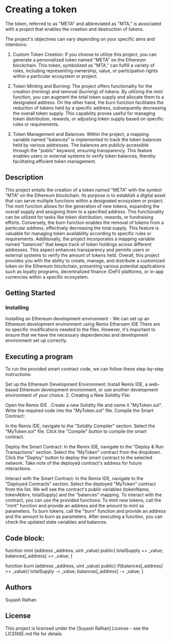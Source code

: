 # Creating a token

The token, referred to as "META" and abbreviated as "MTA," is associated with a project that enables the creation and destruction of tokens.

The project's objectives can vary depending on your specific aims and intentions:

1. Custom Token Creation: If you choose to utilize this project, you can generate a personalized token named "META" on the Ethereum blockchain. This token, symbolized as "MTA," can fulfill a variety of roles, including representing ownership, value, or participation rights within a particular ecosystem or project.

2. Token Minting and Burning: The project offers functionality for the creation (minting) and removal (burning) of tokens. By utilizing the mint function, you can augment the total token supply and allocate them to a designated address. On the other hand, the burn function facilitates the reduction of tokens held by a specific address, subsequently decreasing the overall token supply. This capability proves useful for managing token distribution, rewards, or adjusting token supply based on specific rules or requirements.

3. Token Management and Balances: Within the project, a mapping variable named "balances" is implemented to track the token balances held by various addresses. The balances are publicly accessible through the "public" keyword, ensuring transparency. This feature enables users or external systems to verify token balances, thereby facilitating efficient token management.

## Description

This project entails the creation of a token named "META" with the symbol "MTA" on the Ethereum blockchain. Its purpose is to establish a digital asset that can serve multiple functions within a designated ecosystem or project. The mint function allows for the generation of new tokens, expanding the overall supply and assigning them to a specified address. This functionality can be utilized for tasks like token distribution, rewards, or fundraising efforts. Conversely, the burn function enables the removal of tokens from a particular address, effectively decreasing the total supply. This feature is valuable for managing token availability according to specific rules or requirements. Additionally, the project incorporates a mapping variable named "balances" that keeps track of token holdings across different addresses. This aspect enhances transparency and permits users or external systems to verify the amount of tokens held. Overall, this project provides you with the ability to create, manage, and distribute a customized token on the Ethereum blockchain, presenting various potential applications such as loyalty programs, decentralized finance (DeFi) platforms, or in-app currencies within a specific ecosystem.

## Getting Started

### Installing
Installing an Ethereum development environment - We can set up an Ethereum development environment using Remix Etheruem IDE There are no specific modifications needed to the files. However, it's important to ensure that we have the necessary dependencies and development environment set up correctly.

## Executing a program

To run the provided smart contract code, we can follow these step-by-step instructions:

Set up the Ethereum Development Environment:
Install Remix IDE, a web-based Ethereum development environment, or use another development environment of your choice. 2. Creating a New Solidity File:

Open the Remix IDE . Create a new Solidity file and name it "MyToken.sol". Write the required code into the "MyToken.sol" file. Compile the Smart Contract:

In the Remix IDE, navigate to the "Solidity Compiler" section. Select the "MyToken.sol" file. Click the "Compile" button to compile the smart contract.

Deploy the Smart Contract:
In the Remix IDE, navigate to the "Deploy & Run Transactions" section. Select the "MyToken" contract from the dropdown. Click the "Deploy" button to deploy the smart contract to the selected network. Take note of the deployed contract's address for future interactions.

Interact with the Smart Contract:
In the Remix IDE, navigate to the "Deployed Contracts" section. Select the deployed "MyToken" contract from the list. We will see the contract's public variables (tokenName, tokenAbbrv, totalSupply) and the "balances" mapping. To interact with the contract, you can use the provided functions: To mint new tokens, call the "mint" function and provide an address and the amount to mint as parameters. To burn tokens, call the "burn" function and provide an address and the amount to burn as parameters. After executing a function, you can check the updated state variables and balances.

## Code block:

function mint (address _address, uint _value) public{
    totalSupply += _value;
    balances[_address] += _value;
}



function burn (address _address, uint _value) public{
    if(balances[_address] >= _value){
        totalSupply -= _value;
        balances[_address] -= _value;
    }

    
 
## Authors
Suyash Ralhan
## License
This project is licensed under the [Suyash Ralhan] License - see the LICENSE.md file for details
